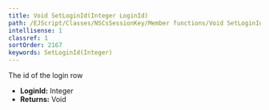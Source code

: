 ```yaml
---
title: Void SetLoginId(Integer LoginId)
path: /EJScript/Classes/NSCsSessionKey/Member functions/Void SetLoginId(Integer p_0)
intellisense: 1
classref: 1
sortOrder: 2167
keywords: SetLoginId(Integer)
---
```



The id of the login row



* **LoginId:** Integer
* **Returns:** Void


